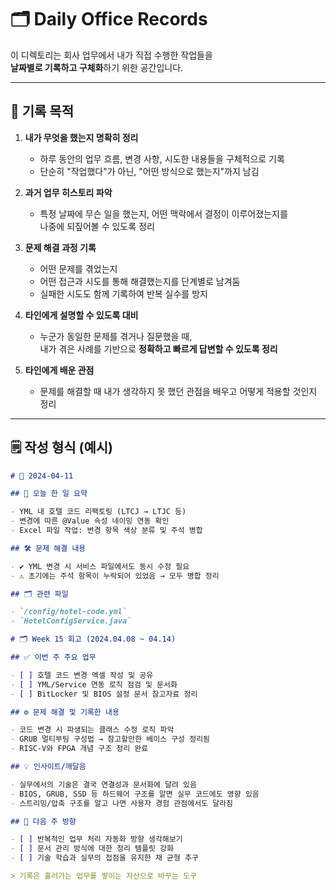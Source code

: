 # 🗂️ Daily Office Records

이 디렉토리는 회사 업무에서 내가 직접 수행한 작업들을  
**날짜별로 기록하고 구체화**하기 위한 공간입니다.

---

## 📌 기록 목적

1. **내가 무엇을 했는지 명확히 정리**  
   - 하루 동안의 업무 흐름, 변경 사항, 시도한 내용들을 구체적으로 기록  
   - 단순히 "작업했다"가 아닌, "어떤 방식으로 했는지"까지 남김

2. **과거 업무 히스토리 파악**  
   - 특정 날짜에 무슨 일을 했는지, 어떤 맥락에서 결정이 이루어졌는지를  
     나중에 되짚어볼 수 있도록 정리

3. **문제 해결 과정 기록**  
   - 어떤 문제를 겪었는지  
   - 어떤 접근과 시도를 통해 해결했는지를 단계별로 남겨둠  
   - 실패한 시도도 함께 기록하여 반복 실수를 방지

4. **타인에게 설명할 수 있도록 대비**  
   - 누군가 동일한 문제를 겪거나 질문했을 때,  
     내가 겪은 사례를 기반으로 **정확하고 빠르게 답변할 수 있도록 정리**

5. **타인에게 배운 관점**  
   - 문제를 해결할 때 내가 생각하지 못 했던 관점을 배우고 어떻게 적용할 것인지 정리
     
---

## 🗒️ 작성 형식 (예시)

```markdown
# 📅 2024-04-11

## 🧠 오늘 한 일 요약

- YML 내 호텔 코드 리팩토링 (LTCJ → LTJC 등)
- 변경에 따른 @Value 속성 네이밍 연동 확인
- Excel 파일 작업: 변경 항목 색상 분류 및 주석 병합

## 🛠 문제 해결 내용

- ✔️ YML 변경 시 서비스 파일에서도 동시 수정 필요
- ⚠️ 초기에는 주석 항목이 누락되어 있었음 → 모두 병합 정리

## 🗂 관련 파일

- `/config/hotel-code.yml`
- `HotelConfigService.java`

# 🗂️ Week 15 회고 (2024.04.08 ~ 04.14)

## ✅ 이번 주 주요 업무

- [ ] 호텔 코드 변경 엑셀 작성 및 공유
- [ ] YML/Service 연동 로직 점검 및 문서화
- [ ] BitLocker 및 BIOS 설정 문서 참고자료 정리

## ⚙️ 문제 해결 및 기록한 내용

- 코드 변경 시 파생되는 클래스 수정 로직 파악
- GRUB 멀티부팅 구성법 → 참고할만한 베이스 구성 정리됨
- RISC-V와 FPGA 개념 구조 정리 완료

## 💡 인사이트/깨달음

- 실무에서의 기술은 결국 연결성과 문서화에 달려 있음
- BIOS, GRUB, SSD 등 하드웨어 구조를 알면 실무 코드에도 영향 있음
- 스트리밍/압축 구조를 알고 나면 사용자 경험 관점에서도 달라짐

## 🎯 다음 주 방향

- [ ] 반복적인 업무 처리 자동화 방향 생각해보기
- [ ] 문서 관리 방식에 대한 정리 템플릿 강화
- [ ] 기술 학습과 실무의 접점을 유지한 채 균형 추구

> 기록은 흘러가는 업무를 쌓이는 자산으로 바꾸는 도구


